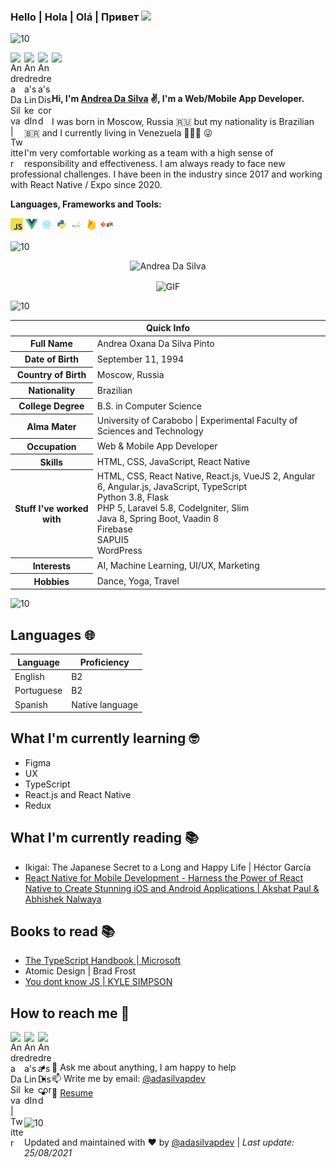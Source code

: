 ### Hello | Hola | Olá | Привет <img src="https://media.giphy.com/media/hvRJCLFzcasrR4ia7z/giphy.gif" width="25px">

![10](https://github.com/adasilvapdev/adasilvapdev/blob/main/gradient.jpg)

<a href="https://twitter.com/adasilvapdev" target="_blank">
  <img align="left" alt="Andrea Da Silva | Twitter" width="22px" src="https://raw.githubusercontent.com/peterthehan/peterthehan/master/assets/twitter.svg" />
</a>
<a href="https://linkedin.com/in/adasilvapdev/" target="_blank">
  <img align="left" alt="Andrea's LinkedIn" width="22px" src="https://raw.githubusercontent.com/peterthehan/peterthehan/master/assets/linkedin.svg" />
</a>
<a href="https://discord.com/users/adasilvapdev#4563/" target="_blank">
  <img align="left" alt="Andrea's Discord" width="22px" src="https://raw.githubusercontent.com/peterthehan/peterthehan/master/assets/discord.svg" />
</a>

![](https://visitor-badge.glitch.me/badge?page_id=adasilvapdev.adasilvapdev)

<br />

**Hi, I'm [Andrea Da Silva](https://adasilvapdev.github.io/web/) ✌, I'm a Web/Mobile App Developer.** 

I was born in Moscow, Russia 🇷🇺 but my nationality is Brazilian 🇧🇷
and I currently living in Venezuela 📍🇻🇪 😜

I'm very comfortable working as a team with a high sense of responsibility and effectiveness. I am always ready to face new professional challenges. I have been in the industry since 2017 and working with React Native / Expo since 2020.

**Languages, Frameworks and Tools:**  

<code><img height="20" src="https://raw.githubusercontent.com/github/explore/80688e429a7d4ef2fca1e82350fe8e3517d3494d/topics/javascript/javascript.png"></code>
<code><img height="20" src="https://raw.githubusercontent.com/github/explore/80688e429a7d4ef2fca1e82350fe8e3517d3494d/topics/vue/vue.png"></code>
<code><img height="20" src="https://raw.githubusercontent.com/github/explore/80688e429a7d4ef2fca1e82350fe8e3517d3494d/topics/react/react.png"></code>
<code><img height="20" src="https://raw.githubusercontent.com/github/explore/80688e429a7d4ef2fca1e82350fe8e3517d3494d/topics/python/python.png"></code>
<code><img height="20" src="https://raw.githubusercontent.com/github/explore/80688e429a7d4ef2fca1e82350fe8e3517d3494d/topics/mysql/mysql.png"></code>
<code><img height="20" src="https://raw.githubusercontent.com/github/explore/80688e429a7d4ef2fca1e82350fe8e3517d3494d/topics/firebase/firebase.png"></code>
<code><img height="20" src="https://raw.githubusercontent.com/github/explore/80688e429a7d4ef2fca1e82350fe8e3517d3494d/topics/git/git.png"></code>

![10](https://github.com/adasilvapdev/adasilvapdev/blob/main/gradient.jpg)

  
  <p align="center"> <img src="https://github-readme-stats.vercel.app/api?username=adasilvapdev&show_icons=true&theme=gotham" alt="Andrea Da Silva" />




<p align="center"> <img align="center" alt="GIF" src="https://raw.githubusercontent.com/adasilvapdev/adasilvapdev/main/coding.gif" width="500" height="320" />

![10](https://github.com/adasilvapdev/adasilvapdev/blob/main/gradient.jpg)

<table>
<thead>
<tr>
<th colspan="2">Quick Info</th>
</tr>
</thead>
<tbody>
<tr><th scope='row'>Full Name</th><td>Andrea Oxana Da Silva Pinto</td></tr>
<tr><th scope='row'>Date of Birth</th><td><time datetime="1994-09-11 04:00">September 11, 1994</time></td></tr>
<tr><th scope='row'>Country of Birth</th><td>Moscow, Russia</td></tr>
<tr><th scope='row'>Nationality</th><td>Brazilian</td></tr>
<tr><th scope='row'>College Degree</th><td>B.S. in Computer Science</td></tr>
<tr><th scope='row'>Alma Mater</th><td>University of Carabobo | Experimental Faculty of Sciences and Technology</td></tr>
<tr><th scope='row'>Occupation</th><td>Web & Mobile App Developer</td></tr>
<tr><th scope='row'>Skills</th><td>HTML, CSS, JavaScript, React Native</td></tr>
<tr><th scope='row'>Stuff I've worked with</th><td>
HTML, CSS, React Native, React.js, VueJS 2, Angular 6, Angular.js, JavaScript, TypeScript</br>
Python 3.8, Flask</br>
PHP 5, Laravel 5.8, CodeIgniter, Slim</br>
Java 8, Spring Boot, Vaadin 8</br>
Firebase</br>
SAPUI5</br>
WordPress</td></tr>
<tr><th scope='row'>Interests</th><td>AI, Machine Learning, UI/UX, Marketing</td></tr>
<tr><th scope='row'>Hobbies</th><td>Dance, Yoga, Travel</td></tr>
</tbody>
</table>

![10](https://github.com/adasilvapdev/adasilvapdev/blob/main/gradient.jpg)

## Languages 🌐

| Language      | Proficiency                                                               |
| ------------- | ------------------------------------------------------------------------- |
| English       | B2                                                                        |
| Portuguese    | B2                                                                        |
| Spanish       | Native language                                                           |

## What I'm currently learning 🤓
- Figma
- UX
- TypeScript
- React.js and React Native
- Redux

## What I'm currently reading 📚
- Ikigai: The Japanese Secret to a Long and Happy Life | Héctor García
- [React Native for Mobile Development - Harness the Power of React Native to Create Stunning iOS and Android Applications | Akshat Paul & Abhishek Nalwaya](https://github.com/adasilvapdev/Book-Notes-React-Native-for-Mobile-Development/blob/main/README.md)

## Books to read 📚
- [The TypeScript Handbook | Microsoft](https://github.com/adasilvapdev/Book-Notes-The-TypeScript-Handbook)
- Atomic Design | Brad Frost
- [You dont know JS | KYLE SIMPSON](https://github.com/adasilvapdev/Book-Notes-You-dont-know-JS) 

<!-- 
- 🔭 I’m currently working on ....
- 🌱 I’m currently learning ...
- 👯 I’m looking to collaborate on ...
- 🤔 I’m looking for help with ...
- 💬 Ask me about ...
- 📫 How to reach me: ...
- 😄 Pronouns: ...
- ⚡ Fun fact: ...
-->


## How to reach me 👯

<a href="https://twitter.com/adasilvapdev" target="_blank">
  <img align="left" alt="Andrea Da Silva | Twitter" width="22px" src="https://raw.githubusercontent.com/peterthehan/peterthehan/master/assets/twitter.svg" />
</a>
<a href="https://linkedin.com/in/adasilvapdev/" target="_blank">
  <img align="left" alt="Andrea's LinkedIn" width="22px" src="https://raw.githubusercontent.com/peterthehan/peterthehan/master/assets/linkedin.svg" />
</a>
<a href="https://discord.com/users/adasilvapdev#4563/" target="_blank">
  <img align="left" alt="Andrea's Discord" width="22px" src="https://raw.githubusercontent.com/peterthehan/peterthehan/master/assets/discord.svg" />
</a>

<br />
<br />

- 💬 Ask me about anything, I am happy to help
- 📫 Write me by email: [@adasilvapdev](mailto:adasilvapdev@gmail.com)
- 📝 [Resume](https://adasilvapdev.github.io/resume/)

\
![10](https://github.com/adasilvapdev/adasilvapdev/blob/main/gradient.jpg)


Updated and maintained with ❤️ by [@adasilvapdev](https://adasilvapdev.github.io/web/) | *Last update: 25/08/2021*
